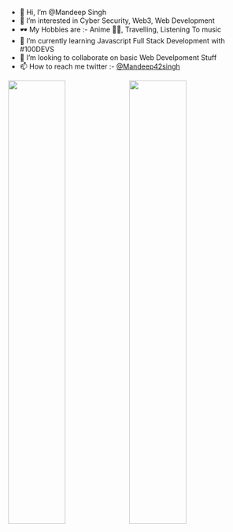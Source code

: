 - 👋 Hi, I’m @Mandeep Singh
- 👀 I’m interested in Cyber Security, Web3, Web Development
- 🕶  My Hobbies are :- Anime 🍜🍥, Travelling, Listening To music
- 🌱 I’m currently learning Javascript Full Stack Development with #100DEVS
- 💞️ I’m looking to collaborate on basic Web Develpoment Stuff
- 📫 How to reach me twitter :- <a href="https://twitter.com/Mandeep42singh">@Mandeep42singh</a>

<p>
  <img width=48% src="https://github-readme-stats.vercel.app/api?username=MandeepSingh390&show_icons=true&theme=radical" style="max-width: 100%;"/>
  <img width=48% src=https://github-readme-stats.vercel.app/api/top-langs/?username=MandeepSingh390&layout=compact&theme=radical style="max-width: 100%;" />
</p>

<!---
MandeepSingh390/MandeepSingh390 is a ✨ special ✨ repository because its `README.md` (this file) appears on your GitHub profile.
You can click the Preview link to take a look at your changes.
--->
